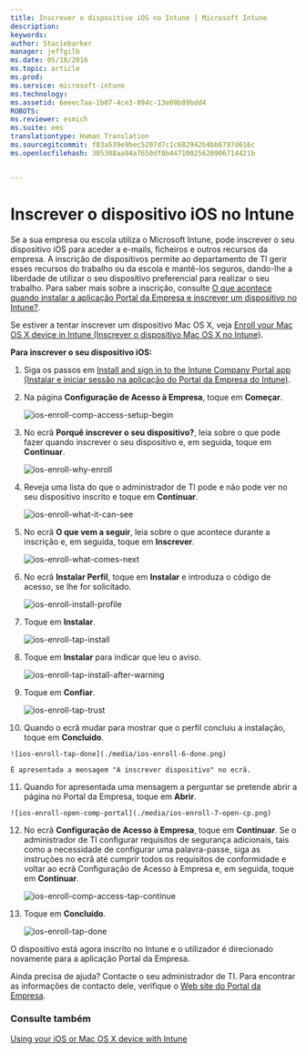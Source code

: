 ```yaml
---
title: Inscrever o dispositivo iOS no Intune | Microsoft Intune
description: 
keywords: 
author: Staciebarker
manager: jeffgilb
ms.date: 05/18/2016
ms.topic: article
ms.prod: 
ms.service: microsoft-intune
ms.technology: 
ms.assetid: 6eeec7aa-1b07-4ce3-894c-13e09b89bdd4
ROBOTS: 
ms.reviewer: esmich
ms.suite: ems
translationtype: Human Translation
ms.sourcegitcommit: f83a539e9bec5207d7c1c682942b4bb6797d616c
ms.openlocfilehash: 305308aa94a7650df8b44710025620906714421b


---
```



# Inscrever o dispositivo iOS no Intune

Se a sua empresa ou escola utiliza o Microsoft Intune, pode inscrever o seu dispositivo iOS para aceder a e-mails, ficheiros e outros recursos da empresa. A inscrição de dispositivos permite ao departamento de TI gerir esses recursos do trabalho ou da escola e mantê-los seguros, dando-lhe a liberdade de utilizar o seu dispositivo preferencial para realizar o seu trabalho. Para saber mais sobre a inscrição, consulte [O que acontece quando instalar a aplicação Portal da Empresa e inscrever um dispositivo no Intune?](what-happens-if-you-install-the-company-portal-app-and-enroll-your-device-in-intune-ios.md).

Se estiver a tentar inscrever um dispositivo Mac OS X, veja [Enroll your Mac OS X device in Intune (Inscrever o dispositivo Mac OS X no Intune)](enroll-your-device-in-intune-mac-os-x.md).



**Para inscrever o seu dispositivo iOS:**

1.  Siga os passos em [Install and sign in to the Intune Company Portal app (Instalar e iniciar sessão na aplicação do Portal da Empresa do Intune)](install-and-sign-in-to-the-intune-company-portal-app-ios.md).

2. Na página **Configuração de Acesso à Empresa**, toque em **Começar**.

    ![ios-enroll-comp-access-setup-begin](./media/ios-enroll-1a-comp-access-setup.png) 

3. No ecrã **Porquê inscrever o seu dispositivo?**, leia sobre o que pode fazer quando inscrever o seu dispositivo e, em seguida, toque em **Continuar**.

    ![ios-enroll-why-enroll](./media/ios-enroll-1b-why-enroll.png) 

4. Reveja uma lista do que o administrador de TI pode e não pode ver no seu dispositivo inscrito e toque em **Continuar**.

    ![ios-enroll-what-it-can-see](./media/ios-enroll-1c-we-care-privacy.png) 

5.  No ecrã **O que vem a seguir**, leia sobre o que acontece durante a inscrição e, em seguida, toque em **Inscrever**.

    ![ios-enroll-what-comes-next](./media/ios-enroll-1d-what-comes-next.png) 

6.  No ecrã **Instalar Perfil**, toque em **Instalar** e introduza o código de acesso, se lhe for solicitado.

    ![ios-enroll-install-profile](./media/ios-enroll-2-mgt-profile-install.png) 
  
7.  Toque em **Instalar**.

    ![ios-enroll-tap-install](./media/ios-enroll-3-mgt-profile-install-2.png)    

8.  Toque em **Instalar** para indicar que leu o aviso.

    ![ios-enroll-tap-install-after-warning](./media/ios-enroll-4-warning.png) 

9.  Toque em **Confiar**.

    ![ios-enroll-tap-trust](./media/ios-enroll-5-trust.png) 

10.  Quando o ecrã mudar para mostrar que o perfil concluiu a instalação, toque em **Concluído**.

    ![ios-enroll-tap-done](./media/ios-enroll-6-done.png) 

    É apresentada a mensagem "A inscrever dispositivo" no ecrã.

11.  Quando for apresentada uma mensagem a perguntar se pretende abrir a página no Portal da Empresa, toque em **Abrir**.

    ![ios-enroll-open-comp-portal](./media/ios-enroll-7-open-cp.png) 

12. No ecrã **Configuração de Acesso à Empresa**, toque em **Continuar**. Se o administrador de TI configurar requisitos de segurança adicionais, tais como a necessidade de configurar uma palavra-passe, siga as instruções no ecrã até cumprir todos os requisitos de conformidade e voltar ao ecrã Configuração de Acesso à Empresa e, em seguida, toque em **Continuar**.

    ![ios-enroll-comp-access-tap-continue](./media/ios-enroll-8-comp-access-setup-compliance.png) 

13. Toque em **Concluído**. 

    ![ios-enroll-tap-done](./media/ios-enroll-9-comp-access-setup-complete.png) 

O dispositivo está agora inscrito no Intune e o utilizador é direcionado novamente para a aplicação Portal da Empresa.

Ainda precisa de ajuda? Contacte o seu administrador de TI. Para encontrar as informações de contacto dele, verifique o [Web site do Portal da Empresa](http://portal.manage.microsoft.com).

### Consulte também
[Using your iOS or Mac OS X device with Intune](using-your-ios-or-mac-os-x-device-with-intune.md)


<!--HONumber=Jun16_HO4-->


